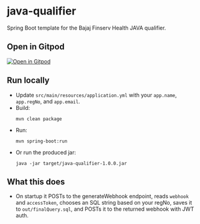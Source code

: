 # java-qualifier

Spring Boot template for the Bajaj Finserv Health JAVA qualifier.

## Open in Gitpod
[![Open in Gitpod](https://gitpod.io/button/open-in-gitpod.svg)](https://gitpod.io/#https://github.com/YOUR-USERNAME/java-qualifier)

## Run locally
- Update `src/main/resources/application.yml` with your `app.name`, `app.regNo`, and `app.email`.
- Build:
  ```
  mvn clean package
  ```
- Run:
  ```
  mvn spring-boot:run
  ```
- Or run the produced jar:
  ```
  java -jar target/java-qualifier-1.0.0.jar
  ```

## What this does
- On startup it POSTs to the generateWebhook endpoint, reads `webhook` and `accessToken`,
  chooses an SQL string based on your regNo, saves it to `out/finalQuery.sql`, and POSTs it to the returned webhook with JWT auth.
